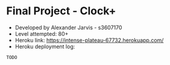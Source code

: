 # Final Project - Clock+
- Developed by Alexander Jarvis - s3607170
- Level attempted: 80+
- Heroku link: https://intense-plateau-67732.herokuapp.com/
- Heroku deployment log:
```
TODO
```